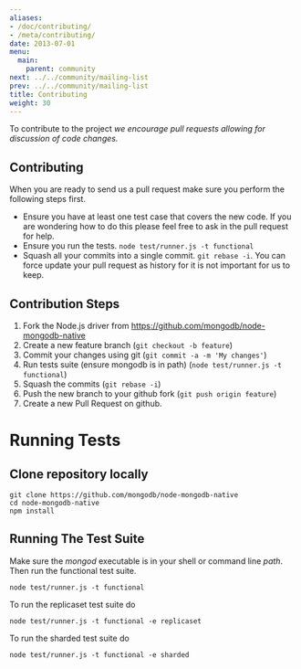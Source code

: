```yaml
---
aliases:
- /doc/contributing/
- /meta/contributing/
date: 2013-07-01
menu:
  main:
    parent: community
next: ../../community/mailing-list
prev: ../../community/mailing-list
title: Contributing
weight: 30
---
```


To contribute to the project *we encourage pull requests allowing for discussion of code changes.*

## Contributing

When you are ready to send us a pull request make sure you perform the following steps first.

  *  Ensure you have at least one test case that covers the new code. If you are wondering how to do this please feel free to ask in the pull request for help.
  *  Ensure you run the tests. `node test/runner.js -t functional`
  *  Squash all your commits into a single commit. `git rebase -i`. You can force update your pull request as history for it is not important for us to keep.

## Contribution Steps

1. Fork the Node.js driver from https://github.com/mongodb/node-mongodb-native
2. Create a new feature branch (`git checkout -b feature`)
3. Commit your changes using git (`git commit -a -m 'My changes'`)
4. Run tests suite (ensure mongodb is in path) (`node test/runner.js -t functional`)
5. Squash the commits (`git rebase -i`)
6. Push the new branch to your github fork (`git push origin feature`)
7. Create a new Pull Request on github.

# Running Tests

## Clone repository locally

    git clone https://github.com/mongodb/node-mongodb-native
    cd node-mongodb-native
    npm install

## Running The Test Suite

Make sure the *mongod* executable is in your shell or command line *path*. Then run the functional test suite.

    node test/runner.js -t functional

To run the replicaset test suite do

    node test/runner.js -t functional -e replicaset

To run the sharded test suite do

    node test/runner.js -t functional -e sharded